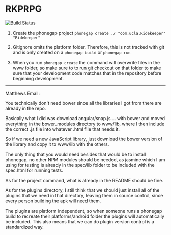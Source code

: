 RKPRPG
======

[![Build Status](https://travis-ci.org/Ridekeeper/RKPRPG.png?branch=master)](https://travis-ci.org/Ridekeeper/RKPRPG)

1. Create the phonegap project
`phonegap create ./ "com.ucla.Ridekeeper" "Ridekeeper"`

2. Gitignore omits the platform folder.
   Therefore, this is not tracked with git and is only created on a `phonegap build` or `phonegap run `
3. When you run `phonegap create` the command will overwrite files in the www folder,
   so make sure to to run git checkout on that folder to make sure that your development code
   matches that in the repository before beginning development.


-----------------------


Matthews Email:

You technically don't need bower since all the libraries I got from
there are already in the repo.

Basically what I did was download angular/snap.js.... with bower and
moved everything in the bower_modules directory to www/lib,
where I then include the correct .js file into whatever .html file
that needs it.

So if we need a new JavaScript library, just download the bower
version of the library and copy it to www/lib with the others.

The only thing that you would need besides that would be to install
phonegap, no other NPM modules
should be needed, as jasmine which I am using for testing is already
in the spec/lib folder to be included with the spec.html for running
tests.

As for the project command, what is already in the README should be fine.

As for the plugins directory, I still think that we should just
install all of the plugins that we need in that directory,
leaving them in source control, since every person building the apk
will need them.

The plugins are platform independent, so when someone runs a phonegap
build to recreate their platforms/android folder the plugins will
automatically be included.
This also means that we can do plugin version control is a standardized way.
